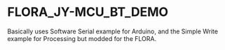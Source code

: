 # FLORA_JY-MCU_BT_DEMO

Basically uses Software Serial example for Arduino, and the Simple Write example for Processing but modded for the FLORA. 
